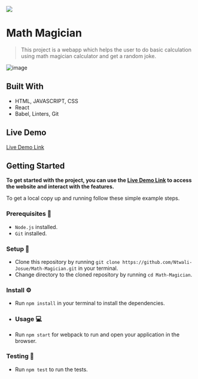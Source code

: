 ![](https://img.shields.io/badge/Microverse-blueviolet)

# Math Magician

> This project is a webapp which helps the user to do basic calculation using math magician calculator and get a random joke.


![image](https://user-images.githubusercontent.com/58233753/147383571-67b2db39-839f-4723-a444-ba21f9609a33.png)

## Built With 

- HTML, JAVASCRIPT, CSS
- React
- Babel, Linters, Git

## Live Demo 

[Live Demo Link](https://ntwali-josue.github.io/Math-Magician/)

## Getting Started 
**To get started with the project, you can use the [Live Demo Link](https://ntwali-josue.github.io/Math-Magician/) to access the website and interact with the features.**

To get a local copy up and running follow these simple example steps.

### Prerequisites 📌
- `Node.js` installed.
- `Git` installed.

### Setup 🔂 
- Clone this repository by running `git clone https://github.com/Ntwali-Josue/Math-Magician.git` in your terminal.
- Change directory to the cloned repository by running `cd Math-Magician`.
### Install ⚙️
- Run `npm install` in your terminal to install the dependencies.
- ### Usage 💻
- Run `npm start` for webpack to run and open your application in the browser.
### Testing 🔎
- Run `npm test` to run the tests.
